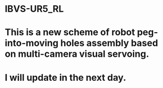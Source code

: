 # IBVS-UR5_RL
# This is a new scheme of robot peg-into-moving holes assembly based on multi-camera visual servoing.
# I will update in the next day.
